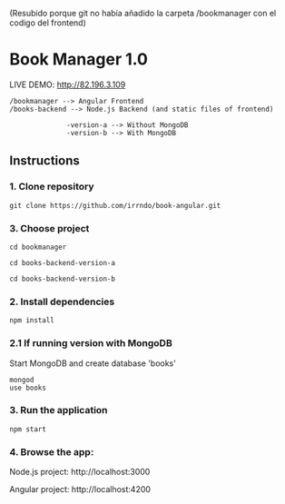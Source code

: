 (Resubido porque git no había añadido la carpeta /bookmanager con el codigo del frontend)

# Book Manager 1.0

LIVE DEMO: http://82.196.3.109

```
/bookmanager --> Angular Frontend
/books-backend --> Node.js Backend (and static files of frontend)

			  -version-a --> Without MongoDB
			  -version-b --> With MongoDB
```

## Instructions

### 1. Clone repository

```
git clone https://github.com/irrndo/book-angular.git
```

### 3. Choose project

```
cd bookmanager
```

```
cd books-backend-version-a
```

```
cd books-backend-version-b
```

### 2. Install dependencies

```
npm install
```

### 2.1 If running version with MongoDB

Start MongoDB and create database 'books'

```
mongod
use books
```

### 3. Run the application

```
npm start
```

### 4. Browse the app: 

Node.js project: http://localhost:3000


Angular project: http://localhost:4200



